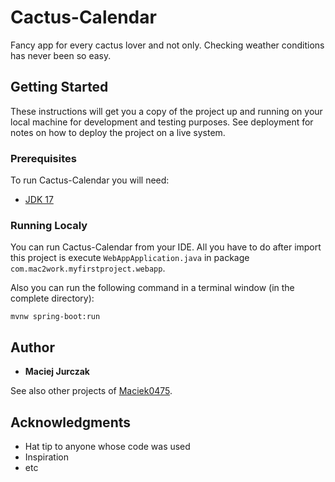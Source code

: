 # Cactus-Calendar
Fancy app for every cactus lover and not only. Checking weather conditions has never been so easy.

## Getting Started

These instructions will get you a copy of the project up and running on your local machine for development and testing purposes. See deployment for notes on how to deploy the project on a live system.

### Prerequisites

To run Cactus-Calendar you will need:

* [JDK 17](https://www.oracle.com/java/technologies/javase/jdk17-archive-downloads.html)

### Running Localy

You can run Cactus-Calendar from your IDE. All you have to do after import this project is execute `WebAppApplication.java` in package `com.mac2work.myfirstproject.webapp`.

Also you can run the following command in a terminal window (in the complete directory):

```
mvnw spring-boot:run
```

## Author

* **Maciej Jurczak** 

See also other projects of [Maciek0475](https://github.com/Maciek0475).


## Acknowledgments

* Hat tip to anyone whose code was used
* Inspiration
* etc
